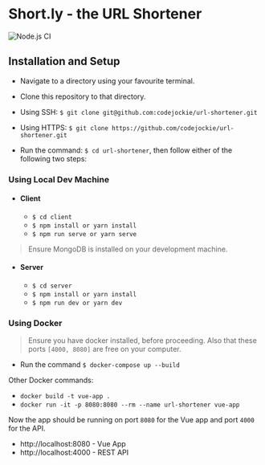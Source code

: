 # Short.ly - the URL Shortener
![Node.js CI](https://github.com/codejockie/url-shortener/workflows/Node.js%20CI/badge.svg?branch=main)

## Installation and Setup
+ Navigate to a directory using your favourite terminal.

+ Clone this repository to that directory.

+ Using SSH: `$ git clone git@github.com:codejockie/url-shortener.git`

+ Using HTTPS: `$ git clone https://github.com/codejockie/url-shortener.git`

+ Run the command: `$ cd url-shortener`, then follow either of the following two steps:

### Using Local Dev Machine

  + #### Client
    + `$ cd client`
    + `$ npm install or yarn install`
    + `$ npm run serve or yarn serve`

  > Ensure MongoDB is installed on your development machine.

  + #### Server
    + `$ cd server`
    + `$ npm install or yarn install`
    + `$ npm run dev or yarn dev`


### Using Docker
> Ensure you have docker installed, before proceeding. Also that these ports `[4000, 8080]` are free on your computer.

+ Run the command `$ docker-compose up --build`

Other Docker commands:

- `docker build -t vue-app .`
- `docker run -it -p 8080:8080 --rm --name url-shortener vue-app`

Now the app should be running on port `8080` for the Vue app and port `4000` for the API.

+ http://localhost:8080 - Vue App
+ http://localhost:4000 - REST API